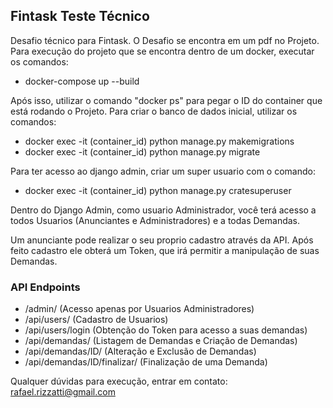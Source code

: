 ## Fintask Teste Técnico

Desafio técnico para Fintask. O Desafio se encontra em um pdf no Projeto.
Para execução do projeto que se encontra dentro de um docker, executar os comandos:

* docker-compose up --build

Após isso, utilizar o comando "docker ps" para pegar o ID do container que está rodando o Projeto.
Para criar o banco de dados inicial, utilizar os comandos:

* docker exec -it (container_id) python manage.py makemigrations
* docker exec -it (container_id) python manage.py migrate

Para ter acesso ao django admin, criar um super usuario com o comando:

* docker exec -it (container_id) python manage.py cratesuperuser

Dentro do Django Admin, como usuario Administrador, você terá acesso a todos Usuarios (Anunciantes e Administradores) e a todas Demandas.

Um anunciante pode realizar o seu proprio cadastro através da API.
Após feito cadastro ele obterá um Token, que irá permitir a manipulação de suas Demandas.

### API Endpoints
* /admin/ (Acesso apenas por Usuarios Administradores)
* /api/users/ (Cadastro de Usuarios)
* /api/users/login (Obtenção do Token para acesso a suas demandas)
* /api/demandas/ (Listagem de Demandas e Criação de Demandas)
* /api/demandas/ID/ (Alteração e Exclusão de Demandas)
* /api/demandas/ID/finalizar/ (Finalização de uma Demanda)

Qualquer dúvidas para execução, entrar em contato: rafael.rizzatti@gmail.com
